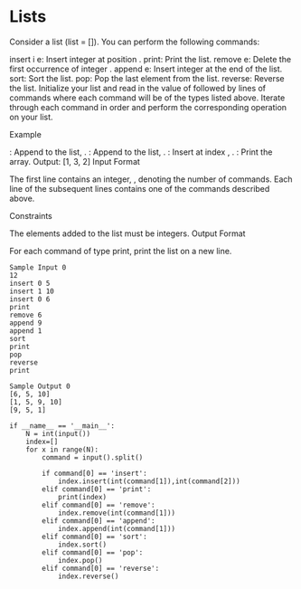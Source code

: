 # Lists
Consider a list (list = []). You can perform the following commands:

insert i e: Insert integer  at position .
print: Print the list.
remove e: Delete the first occurrence of integer .
append e: Insert integer  at the end of the list.
sort: Sort the list.
pop: Pop the last element from the list.
reverse: Reverse the list.
Initialize your list and read in the value of  followed by  lines of commands where each command will be of the  types listed above. Iterate through each command in order and perform the corresponding operation on your list.

Example

: Append  to the list, .
: Append  to the list, .
: Insert  at index , .
: Print the array.
Output:
[1, 3, 2]
Input Format

The first line contains an integer, , denoting the number of commands.
Each line  of the  subsequent lines contains one of the commands described above.

Constraints

The elements added to the list must be integers.
Output Format

For each command of type print, print the list on a new line.
```
Sample Input 0
12
insert 0 5
insert 1 10
insert 0 6
print
remove 6
append 9
append 1
sort
print
pop
reverse
print
```
```
Sample Output 0
[6, 5, 10]
[1, 5, 9, 10]
[9, 5, 1]
```
```
if __name__ == '__main__':
    N = int(input())
    index=[]
    for x in range(N):
        command = input().split()
        
        if command[0] == 'insert':
            index.insert(int(command[1]),int(command[2]))
        elif command[0] == 'print':
            print(index)
        elif command[0] == 'remove':
            index.remove(int(command[1]))
        elif command[0] == 'append':
            index.append(int(command[1]))
        elif command[0] == 'sort':
            index.sort()
        elif command[0] == 'pop':
            index.pop()
        elif command[0] == 'reverse':
            index.reverse()
```

